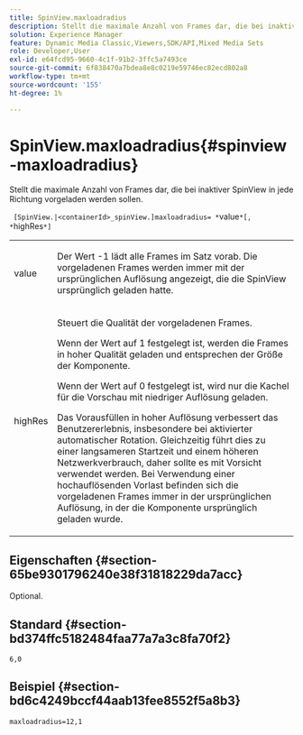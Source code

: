 ```yaml
---
title: SpinView.maxloadradius
description: Stellt die maximale Anzahl von Frames dar, die bei inaktiver SpinView in jede Richtung vorgeladen werden sollen.
solution: Experience Manager
feature: Dynamic Media Classic,Viewers,SDK/API,Mixed Media Sets
role: Developer,User
exl-id: e64fcd95-9660-4c1f-91b2-3ffc5a7493ce
source-git-commit: 6f838470a7bdea8e8c0219e59746ec82ecd802a8
workflow-type: tm+mt
source-wordcount: '155'
ht-degree: 1%

---
```


# SpinView.maxloadradius{#spinview-maxloadradius}

Stellt die maximale Anzahl von Frames dar, die bei inaktiver SpinView in jede Richtung vorgeladen werden sollen.

` [SpinView.|<containerId>_spinView.]maxloadradius= *`value`*[, *`highRes`*]`

<table id="table_06BEA037FA82467CAA88D1CA62AE972E"> 
 <tbody> 
  <tr> 
   <td colname="col1"> <p> <span class="codeph"><span class="varname"> value</span></span> </p> </td> 
   <td colname="col2"> <p> Der Wert <span class="codeph"> -1</span> lädt alle Frames im Satz vorab. Die vorgeladenen Frames werden immer mit der ursprünglichen Auflösung angezeigt, die die SpinView ursprünglich geladen hatte. </p> </td> 
  </tr> 
  <tr> 
   <td colname="col1"> <p><span class="codeph"><span class="varname"> highRes</span></span> </p> </td> 
   <td colname="col2"> <p> Steuert die Qualität der vorgeladenen Frames. </p> <p>Wenn der Wert auf <span class="codeph"> 1</span> festgelegt ist, werden die Frames in hoher Qualität geladen und entsprechen der Größe der Komponente. </p> <p>Wenn der Wert auf <span class="codeph"> 0</span> festgelegt ist, wird nur die Kachel für die Vorschau mit niedriger Auflösung geladen.</p> <p>Das Vorausfüllen in hoher Auflösung verbessert das Benutzererlebnis, insbesondere bei aktivierter automatischer Rotation. Gleichzeitig führt dies zu einer langsameren Startzeit und einem höheren Netzwerkverbrauch, daher sollte es mit Vorsicht verwendet werden. Bei Verwendung einer hochauflösenden Vorlast befinden sich die vorgeladenen Frames immer in der ursprünglichen Auflösung, in der die Komponente ursprünglich geladen wurde. </p> </td> 
  </tr> 
 </tbody> 
</table>

## Eigenschaften {#section-65be9301796240e38f31818229da7acc}

Optional.

## Standard {#section-bd374ffc5182484faa77a7a3c8fa70f2}

`6,0`

## Beispiel {#section-bd6c4249bccf44aab13fee8552f5a8b3}

`maxloadradius=12,1`
